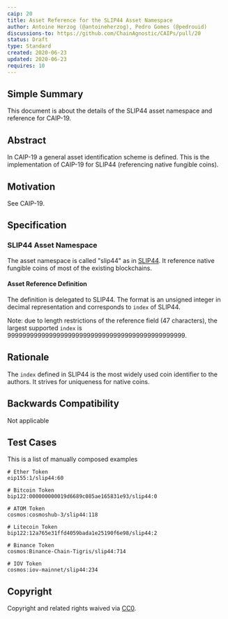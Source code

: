 ```yaml
---
caip: 20
title: Asset Reference for the SLIP44 Asset Namespace
author: Antoine Herzog (@antoineherzog), Pedro Gomes (@pedrouid)
discussions-to: https://github.com/ChainAgnostic/CAIPs/pull/20
status: Draft
type: Standard
created: 2020-06-23
updated: 2020-06-23
requires: 10
---
```


## Simple Summary

This document is about the details of the SLIP44 asset namespace and reference for CAIP-19.

## Abstract

In CAIP-19 a general asset identification scheme is defined. This is the
implementation of CAIP-19 for SLIP44 (referencing native fungible coins).

## Motivation

See CAIP-19.

## Specification

### SLIP44 Asset Namespace

The asset namespace is called "slip44" as in [SLIP44](https://github.com/satoshilabs/slips/blob/master/slip-0044.md). It reference native fungible coins of most of the existing blockchains.

#### Asset Reference Definition

The definition is delegated to SLIP44. The format is an unsigned integer in decimal representation and corresponds to `index` of SLIP44.

Note: due to length restrictions of the reference field (47 characters), the largest supported `index` is 99999999999999999999999999999999999999999999999.

## Rationale

The `index` defined in SLIP44 is the most widely used coin identifier to the authors. It strives for uniqueness for native coins.

## Backwards Compatibility

Not applicable

## Test Cases

This is a list of manually composed examples

```
# Ether Token
eip155:1/slip44:60

# Bitcoin Token
bip122:000000000019d6689c085ae165831e93/slip44:0

# ATOM Token
cosmos:cosmoshub-3/slip44:118

# Litecoin Token
bip122:12a765e31ffd4059bada1e25190f6e98/slip44:2

# Binance Token
cosmos:Binance-Chain-Tigris/slip44:714

# IOV Token
cosmos:iov-mainnet/slip44:234
```

## Copyright

Copyright and related rights waived via [CC0](https://creativecommons.org/publicdomain/zero/1.0/).